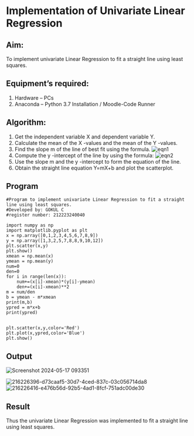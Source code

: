 # Implementation of Univariate Linear Regression
## Aim:
To implement univariate Linear Regression to fit a straight line using least squares.
## Equipment’s required:
1.	Hardware – PCs
2.	Anaconda – Python 3.7 Installation / Moodle-Code Runner
## Algorithm:
1.	Get the independent variable X and dependent variable Y.
2.	Calculate the mean of the X -values and the mean of the Y -values.
3.	Find the slope m of the line of best fit using the formula.
 ![eqn1](./eq1.jpg)
4.	Compute the y -intercept of the line by using the formula:
![eqn2](./eq2.jpg)  
5.	Use the slope m and the y -intercept to form the equation of the line.
6.	Obtain the straight line equation Y=mX+b and plot the scatterplot.
## Program
```
#Program to implement univariate Linear Regression to fit a straight line using least squares.
#Developed by: GOKUL C
#register number: 212223240040

import numpy as np 
import matplotlib.pyplot as plt
x = np.array([0,1,2,3,4,5,6,7,8,9])
y = np.array([1,3,2,5,7,8,8,9,10,12])
plt.scatter(x,y)
plt.show()
xmean = np.mean(x)
ymean = np.mean(y)
num=0
den=0
for i in range(len(x)):
    num+=(x[i]-xmean)*(y[i]-ymean)
    den+=(x[i]-xmean)**2
m = num/den
b = ymean - m*xmean
print(m,b)
ypred = m*x+b
print(ypred)


plt.scatter(x,y,color='Red')
plt.plot(x,ypred,color='Blue')
plt.show()

```
## Output

![Screenshot 2024-05-17 093351](https://github.com/Gokul1410/Univariate-Linear-Regression/assets/153058321/ac0a15d8-0497-4aa5-8e70-65ebc3894e32)

![216226396-d73caaf5-30d7-4ced-837c-03c056714da8](https://github.com/Gokul1410/Univariate-Linear-Regression/assets/153058321/a55d4fb3-51ef-4d12-8b93-af000e6ebd47)
![216226416-e476b56d-92b5-4ad1-8fcf-751adc00de30](https://github.com/Gokul1410/Univariate-Linear-Regression/assets/153058321/8c4c36b7-26be-4cca-b85a-784819054267)


## Result
Thus the univariate Linear Regression was implemented to fit a straight line using least squares.

